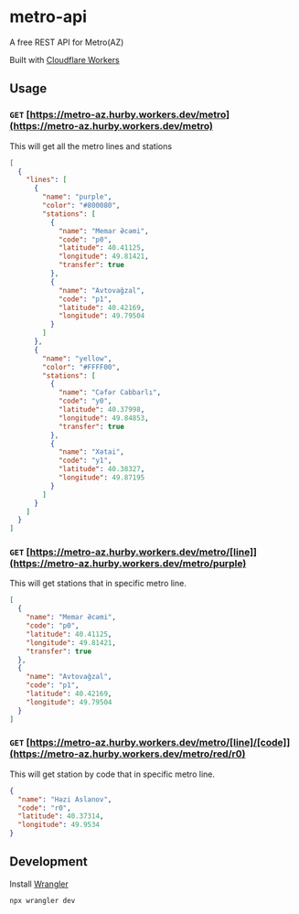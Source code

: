 # metro-api

A free REST API for Metro(AZ)

Built with [Cloudflare Workers](https://workers.cloudflare.com/)

## Usage

### `GET` [https://metro-az.hurby.workers.dev/metro](https://metro-az.hurby.workers.dev/metro)

This will get all the metro lines and stations

```json
[
  {
    "lines": [
      {
        "name": "purple",
        "color": "#800080",
        "stations": [
          {
            "name": "Memar Əcəmi",
            "code": "p0",
            "latitude": 40.41125,
            "longitude": 49.81421,
            "transfer": true
          },
          {
            "name": "Avtovağzal",
            "code": "p1",
            "latitude": 40.42169,
            "longitude": 49.79504
          }
        ]
      },
      {
        "name": "yellow",
        "color": "#FFFF00",
        "stations": [
          {
            "name": "Cəfər Cabbarlı",
            "code": "y0",
            "latitude": 40.37998,
            "longitude": 49.84853,
            "transfer": true
          },
          {
            "name": "Xətai",
            "code": "y1",
            "latitude": 40.38327,
            "longitude": 49.87195
          }
        ]
      }
    ]
  }
]
```

### `GET` [https://metro-az.hurby.workers.dev/metro/[line]](https://metro-az.hurby.workers.dev/metro/purple)

This will get stations that in specific metro line.

```json
[
  {
    "name": "Memar Əcəmi",
    "code": "p0",
    "latitude": 40.41125,
    "longitude": 49.81421,
    "transfer": true
  },
  {
    "name": "Avtovağzal",
    "code": "p1",
    "latitude": 40.42169,
    "longitude": 49.79504
  }
]
```

### `GET` [https://metro-az.hurby.workers.dev/metro/[line]/[code]](https://metro-az.hurby.workers.dev/metro/red/r0)

This will get station by code that in specific metro line.

```json
{
  "name": "Həzi Aslanov",
  "code": "r0",
  "latitude": 40.37314,
  "longitude": 49.9534
}
```

## Development

Install [Wrangler](https://developers.cloudflare.com/workers/wrangler/get-started/#installation)

```shell
npx wrangler dev
```
